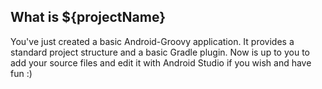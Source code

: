 What is ${projectName}
--------------------------------------

You've just created a basic Android-Groovy application. It provides a standard project structure and
a basic Gradle plugin. Now is up to you to add your source files and edit it with Android Studio if
you wish and have fun :)


